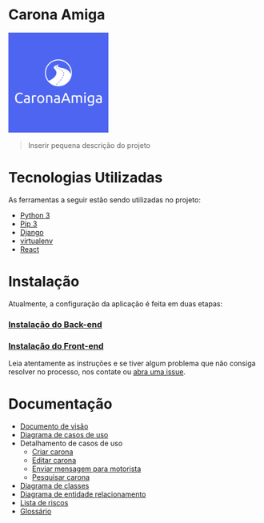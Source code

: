 # Carona Amiga

<img src="logo.png" width="200" height="200" />

>Inserir pequena descrição do projeto

# Tecnologias Utilizadas

As ferramentas a seguir estão sendo utilizadas no projeto:
 - [Python 3](https://www.python.org/)
 - [Pip 3](https://pip.pypa.io/en/stable/)
 - [Django](https://www.djangoproject.com/)
 - [virtualenv](https://pypi.org/project/virtualenv/)
 - [React](https://pt-br.reactjs.org/)

# Instalação

Atualmente, a configuração da aplicação é feita em duas etapas:

### [Instalação do Back-end](https://github.com/tads-cnat/caronaamiga22/blob/develop/backend/readme.md)

### [Instalação do Front-end](https://github.com/tads-cnat/caronaamiga22/blob/develop/frontend/README.md)

Leia atentamente as instruções e se tiver algum problema que não consiga resolver no processo, nos contate ou [abra uma issue](https://github.com/matheusinit/caronaamiga/issues/new/choose).

# Documentação
 + [Documento de visão](docs/README.md)
 + [Diagrama de casos de uso](docs/diagrama_de_casos_de_uso.png)
 + Detalhamento de casos de uso
   + [Criar carona](docs/criar_carona_cdu.md)
   + [Editar carona](docs/editar_carona_CDU.md)
   + [Enviar mensagem para motorista](docs/enviar_mensagem_motorista_CDU.md)
   + [Pesquisar carona](docs/pesquisar_carona_CDU.md)
 + [Diagrama de classes](docs/diagramaClasse_caronaAmiga.pdf)
 + [Diagrama de entidade relacionamento](docs/diagrama_er.png)
 + [Lista de riscos](docs/lista_de_riscos.md)
 + [Glossário](docs/glossario.md)

